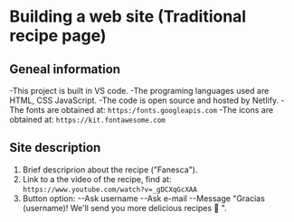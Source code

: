 # Building a web site (Traditional recipe page)

## Geneal information

-This project is built in VS code.
-The programing languages used are HTML, CSS JavaScript.
-The code is open source and hosted by Netlify.
-The fonts are obtained at: `https:/fonts.googleapis.com`
-The icons are obtained at: `https://kit.fontawesome.com`

## Site description

1. Brief descriprion about the recipe ("Fanesca").
2. Link to a the video of the recipe, find at: `https://www.youtube.com/watch?v=_gDCXqGcXAA`
3. Button option:
  --Ask username
  --Ask e-mail
  --Message "Gracias (username)! We'll send you more delicious recipes 🥣 ".
